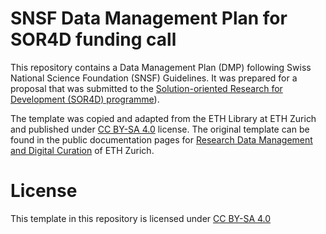 # SNSF Data Management Plan for SOR4D funding call

This repository contains a Data Management Plan (DMP) following Swiss National Science Foundation (SNSF) Guidelines. It was prepared for a proposal that was submitted to the [Solution-oriented Research for Development (SOR4D) programme](https://www.sor4d.ch/en)).

The template was copied and adapted from the ETH Library at ETH Zurich and published under [CC BY-SA 4.0](https://creativecommons.org/licenses/by-sa/4.0/) license. The original template can be found in the public documentation pages for [Research Data Management and Digital Curation](https://documentation.library.ethz.ch/pages/viewpage.action?pageId=13762611) of ETH Zurich. 

# License

This template in this repository is licensed under [CC BY-SA 4.0](https://creativecommons.org/licenses/by-sa/4.0/)


